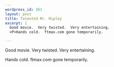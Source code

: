 ```yaml
--- 
wordpress_id: 361
layout: post
title: Talented Mr. Ripley
excerpt: |
  Good movie.  Very twisted.  Very entertaining.
  <P>Hands cold.  ftmax.com gone temporarily.

---
```

Good movie.  Very twisted.  Very entertaining.
<P>Hands cold.  ftmax.com gone temporarily.
